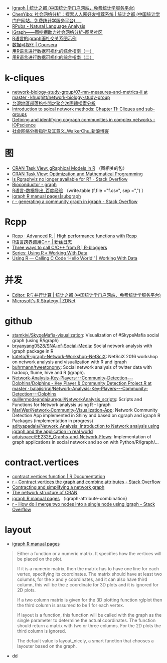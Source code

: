 *   [Igraph | 统计之都 (中国统计学门户网站，免费统计学服务平台)](http://cos.name/tag/igraph/)     
*   [ChenYibo: 社会网络分析：探索人人网好友推荐系统 | 统计之都 (中国统计学门户网站，免费统计学服务平台)     ](http://cos.name/2011/04/exploring-renren-social-network/)
*   [RPubs - Natural Language Analysis](http://rpubs.com/englianhu/natural-language-analysis)     
*   [iGraph——图挖掘助力社会网络分析-图灵社区](http://www.ituring.com.cn/article/1762)     
*   [R语言的igraph画社交关系图示例](http://mp.weixin.qq.com/s?src=3&timestamp=1498611564&ver=1&signature=fZ5HsUYiytbTgb8SekmcI3g9oizZncGBgdipWihPFh0qIVbHZ*TEmDHWIBeiecHTFdLgE-tvwBWFZ0ADjFwkTJwb78CIqlRfrFsarPgFDcSHYsowNBJ-Vqe-lGdjZSxfJsylDLgXkhPrgOWegde9qw==)
*   [数据可视化 | Coursera](https://www.coursera.org/learn/datavisualization)
*   [用R语言进行数据可视化的综合指南（一）](http://mp.weixin.qq.com/s?__biz=MjM5MTQzNzU2NA==&mid=208506453&idx=2&sn=1f0d2cde4f07877af863aeb50c7d66ce&scene=21#wechat_redirect)
*   [用R语言进行数据可视化的综合指南（二）](http://mp.weixin.qq.com/s?__biz=MjM5MTQzNzU2NA==&mid=208614231&idx=2&sn=a54d208f1e955ee4dcf7f7eef579da00&scene=21#wechat_redirect)

# k-cliques

*   [network-biology-study-group/07-mn-measures-and-metrics-ii at master · khughitt/network-biology-study-group](https://github.com/khughitt/network-biology-study-group/tree/master/07-mn-measures-and-metrics-ii)
*   [台灣地區部落格空間之聚合次團體探索分析](http://society.nhu.edu.tw/e-j/89/A16.htm)
*   [Introduction to soical network methods: Chapter 11: Cliques and sub-groups](http://faculty.ucr.edu/~hanneman/nettext/C11_Cliques.html)
*   [Defining and identifying cograph communities in complex networks - IOPscience](http://iopscience.iop.org/article/10.1088/1367-2630/17/1/013044)
*   [社会网络分析指针及其意义_WalkerChu_新浪博客](http://blog.sina.com.cn/s/blog_4b67b15e0100uhh5.html)

# 图

*   [CRAN Task View: gRaphical Models in R](https://cran.r-project.org/web/views/gR.html) （图相关的包）
*   [CRAN Task View: Optimization and Mathematical Programming](https://cran.r-project.org/web/views/Optimization.html)
*   [Is Rgraphviz no longer available for R? - Stack Overflow](https://stackoverflow.com/questions/18023300/is-rgraphviz-no-longer-available-for-r)
*   [Bioconductor - graph](http://www.bioconductor.org/packages/release/bioc/html/graph.html)
*   [R语言-数据导出_百度经验](http://jingyan.baidu.com/article/ca41422f3ac65f1eae99ed36.html) （write.table (f,file ="f.csv", sep =",") ）
*   [igraph R manual pages|subgraph](http://igraph.org/r/doc/subgraph.html)
*   [r - generating a community graph in igraph - Stack Overflow](https://stackoverflow.com/questions/12692817/generating-a-community-graph-in-igraph/12699979#12699979)

# Rcpp

*   [Rcpp · Advanced R. | High performance functions with Rcpp ](http://adv-r.had.co.nz/Rcpp.html)
*   [R语言跨界调用C++ | 粉丝日志](http://blog.fens.me/r-cpp-rcpp/)
*   [Three ways to call C/C++ from R | R-bloggers](https://www.r-bloggers.com/three-ways-to-call-cc-from-r/)
*   [Series: Using R « Working With Data](http://mazamascience.com/WorkingWithData/?series=using-r)
*   [Using R — Calling C Code ‘Hello World!’ | Working With Data](http://mazamascience.com/WorkingWithData/?p=1067)

# 并发

*   [Editor: R与并行计算 | 统计之都 (中国统计学门户网站，免费统计学服务平台)](http://cos.name/2016/09/r-and-parallel-computing/)
*   [Microsoft's R Strategy | ZDNet](http://www.zdnet.com/article/microsofts-r-strategy/)


# github

*   [stamkivi/SkypeMafia-visualization](https://github.com/stamkivi/SkypeMafia-visualization): Visualization of #SkypeMafia social graph (using R/igraph)
*   [bryanyang0528/SNA-of-Social-Media](https://github.com/bryanyang0528/SNA-of-Social-Media): Social network analysis with igraph package in R
*   [kateto/R-igraph-Network-Workshop-NetSciX](https://github.com/kateto/R-igraph-Network-Workshop-NetSciX): NetSciX 2016 workshop on network analysis and visualization with R and igraph
*   [buhrmann/tweetonomy](https://github.com/buhrmann/tweetonomy): Social network analysis of twitter data with hadoop, flume, hive and R (igraph).
*   [Network-Analysis-Key-Players---Community-Detection---Dolphins/Dolphins - Key Player & Community Detection Project.R at master · balajisriraj/Network-Analysis-Key-Players---Community-Detection---Dolphins](https://github.com/balajisriraj/Network-Analysis-Key-Players---Community-Detection---Dolphins/blob/master/Dolphins%20-%20Key%20Player%20%26%20Community%20Detection%20Project.R)
*   [guillermodeandajauregui/NetworkAnalysis_scripts](https://github.com/guillermodeandajauregui/NetworkAnalysis_scripts): Scripts and Functions for Network analysis using R - Igraph
*   [MarlWer/Network-Community-Visualization-App](https://github.com/MarlWer/Network-Community-Visualization-App): Network Community Detection App implemented in Shiny and based on qgraph and igraph R Packages (implementation in progress)
*   [adityapadala/Network_Analysis: Introduction to Network analysis using igraph and the application in real world](https://github.com/adityapadala/Network_Analysis)
*   [aduispace/EE232E_Graphs-and-Network-Flows](https://github.com/aduispace/EE232E_Graphs-and-Network-Flows): Implementation of graph applications in social network and so on with Python/R/Igraph/...

# contract.vertices

*   [contract.vertices function | R Documentation](https://www.rdocumentation.org/packages/igraph/versions/0.6-3/topics/contract.vertices)
*   [r - Contract vertices the graph and combine attributes - Stack Overflow](https://stackoverflow.com/questions/18127268/contract-vertices-the-graph-and-combine-attributes)
*   [Contracting and simplifying a network graph](http://blog.revolutionanalytics.com/2015/08/contracting-and-simplifying-a-network-graph.html)
*   [The network structure of CRAN](http://blog.revolutionanalytics.com/2015/07/the-network-structure-of-cran.html)
*   [igraph R manual pages](http://igraph.org/r/doc/igraph-attribute-combination.html) （igraph-attribute-combination）
*   [r - How do I merge two nodes into a single node using igraph - Stack Overflow](https://stackoverflow.com/questions/18997752/how-do-i-merge-two-nodes-into-a-single-node-using-igraph)

# layout

*   [igraph R manual pages](http://igraph.org/r/doc/plot.common.html)

> Either a function or a numeric matrix. It specifies how the vertices will be placed on the plot.
> 
> If it is a numeric matrix, then the matrix has to have one line for each vertex, specifying its coordinates. The matrix should have at least two columns, for the x and y coordinates, and it can also have third column, this will be the z coordinate for 3D plots and it is ignored for 2D plots.
> 
> If a two column matrix is given for the 3D plotting function rglplot then the third column is assumed to be 1 for each vertex.
> 
> If layout is a function, this function will be called with the graph as the single parameter to determine the actual coordinates. The function should return a matrix with two or three columns. For the 2D plots the third column is ignored.
> 
> The default value is layout_nicely, a smart function that chooses a layouter based on the graph.

*   dd